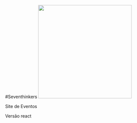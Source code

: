 #Seventhinkers
<img width="300" src="http://www.seventhinkers.com.br/img/logo-black.svg">	

Site de Eventos

Versão react








